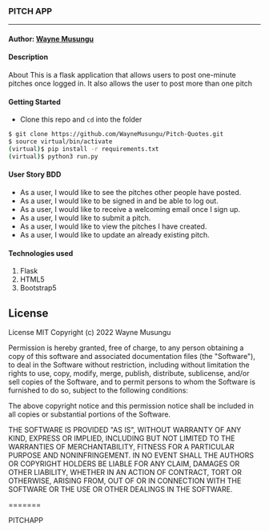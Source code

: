 ### **PITCH APP**

****
#### Author: [Wayne Musungu](https://github.com/WayneMusungu)

#### **Description**
About
This is a flask application that allows users to post one-minute pitches once logged in. It also allows the user to post more than one pitch

#### Getting Started
- Clone this repo and ```cd``` into the folder
```sh 
$ git clone https://github.com/WayneMusungu/Pitch-Quotes.git
$ source virtual/bin/activate
(virtual)$ pip install -r requirements.txt
(virtual)$ python3 run.py
```


#### **User Story BDD**
- As a user, I would like to see the pitches other people have posted.
- As a user, I would like to be signed in and be able to log out.
- As a user, I would like to receive a welcoming email once I sign up.
- As a user, I would like to submit a pitch.
- As a user, I would like to view the pitches I have created.
- As a user, I would like to update an already existing pitch.


#### **Technologies used**
1. Flask
2. HTML5
3. Bootstrap5



## License

License
MIT Copyright (c) 2022 Wayne Musungu

Permission is hereby granted, free of charge, to any person obtaining a copy of this software and associated documentation files (the "Software"), to deal in the Software without restriction, including without limitation the rights to use, copy, modify, merge, publish, distribute, sublicense, and/or sell copies of the Software, and to permit persons to whom the Software is furnished to do so, subject to the following conditions:

The above copyright notice and this permission notice shall be included in all copies or substantial portions of the Software.

THE SOFTWARE IS PROVIDED "AS IS", WITHOUT WARRANTY OF ANY KIND, EXPRESS OR IMPLIED, INCLUDING BUT NOT LIMITED TO THE WARRANTIES OF MERCHANTABILITY, FITNESS FOR A PARTICULAR PURPOSE AND NONINFRINGEMENT. IN NO EVENT SHALL THE AUTHORS OR COPYRIGHT HOLDERS BE LIABLE FOR ANY CLAIM, DAMAGES OR OTHER LIABILITY, WHETHER IN AN ACTION OF CONTRACT, TORT OR OTHERWISE, ARISING FROM, OUT OF OR IN CONNECTION WITH THE SOFTWARE OR THE USE OR OTHER DEALINGS IN THE SOFTWARE.

=======

PITCHAPP